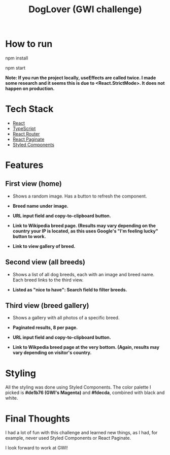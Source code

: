<h1 align="center">DogLover (GWI challenge)</h1>

<br />

# How to run
npm install  

npm start  

**Note: If you run the project locally, useEffects are called twice. I made some research and it seems this is due to <React.StrictMode>. It does not happen on production.**

# Tech Stack
- [React](https://reactjs.org/)
- [TypeScript](https://www.typescriptlang.org/)
- [React Router](https://reactrouter.com/)
- [React Paginate](https://github.com/AdeleD/react-paginate#readme)
- [Styled Components](https://styled-components.com/)

# Features
## First view (home)
- Shows a random image. Has a button to refresh the component.  

- **Breed name under image.**  

- **URL input field and copy-to-clipboard button.**  

- **Link to Wikipedia breed page. (Results may vary depending on the country your IP is located, as this uses Google's "I'm feeling lucky" button to work.**  

- **Link to view gallery of breed.**  

## Second view (all breeds)
- Shows a list of all dog breeds, each with an image and breed name. Each breed links to the third view.  

- **Listed as "nice to have": Search field to filter breeds.**  

## Third view (breed gallery)
- Shows a gallery with all photos of a specific breed.  

- **Paginated results, 8 per page.**  

- **URL input field and copy-to-clipboard button.**  

- **Link to Wikpedia breed page at the very bottom. (Again, results may vary depending on visitor's country.**  

# Styling
All the styling was done using Styled Components. The color palette I picked is **#de1b76 (GWI's Magenta)** and **#fdecda**, combined with black and white.  

# Final Thoughts
I had a lot of fun with this challenge and learned new things, as I had, for example, never used Styled Components or React Paginate.  

I look forward to work at GWI!  
